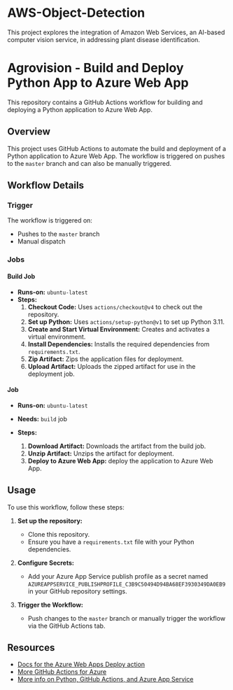 # AWS-Object-Detection
This project explores the integration of Amazon Web Services, an AI-based computer vision service, in  addressing plant disease identification.

# Agrovision - Build and Deploy Python App to Azure Web App

This repository contains a GitHub Actions workflow for building and deploying a Python application to Azure Web App.

## Overview

This project uses GitHub Actions to automate the build and deployment of a Python application to Azure Web App. The workflow is triggered on pushes to the `master` branch and can also be manually triggered.

## Workflow Details

### Trigger

The workflow is triggered on:
- Pushes to the `master` branch
- Manual dispatch

### Jobs

#### Build Job

- **Runs-on:** `ubuntu-latest`
- **Steps:**
  1. **Checkout Code:** Uses `actions/checkout@v4` to check out the repository.
  2. **Set up Python:** Uses `actions/setup-python@v1` to set up Python 3.11.
  3. **Create and Start Virtual Environment:** Creates and activates a virtual environment.
  4. **Install Dependencies:** Installs the required dependencies from `requirements.txt`.
  5. **Zip Artifact:** Zips the application files for deployment.
  6. **Upload Artifact:** Uploads the zipped artifact for use in the deployment job.

####  Job

- **Runs-on:** `ubuntu-latest`
- **Needs:** `build` job

- **Steps:**
  1. **Download Artifact:** Downloads the artifact from the build job.
  2. **Unzip Artifact:** Unzips the artifact for deployment.
  3. **Deploy to Azure Web App:** deploy the application to Azure Web App.

## Usage

To use this workflow, follow these steps:

1. **Set up the repository:**
   - Clone this repository.
   - Ensure you have a `requirements.txt` file with your Python dependencies.

2. **Configure Secrets:**
   - Add your Azure App Service publish profile as a secret named `AZUREAPPSERVICE_PUBLISHPROFILE_C3B9C50494D94BA68EF3930349DA0EB9` in your GitHub repository settings.

3. **Trigger the Workflow:**
   - Push changes to the `master` branch or manually trigger the workflow via the GitHub Actions tab.

## Resources

- [Docs for the Azure Web Apps Deploy action](https://github.com/Azure/webapps-deploy)
- [More GitHub Actions for Azure](https://github.com/Azure/actions)
- [More info on Python, GitHub Actions, and Azure App Service](https://aka.ms/python-webapps-actions)



